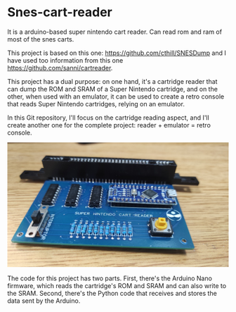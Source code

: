 # Snes-cart-reader
It is a arduino-based super nintendo cart reader. Can read rom and ram of most of the snes carts.

This project is based on this one: https://github.com/cthill/SNESDump and I have used too information from this one https://github.com/sanni/cartreader.

This project has a dual purpose: on one hand, it's a cartridge reader that can dump the ROM and SRAM of a Super Nintendo cartridge, and on the other, when used with an emulator, it can be used to create a retro console that reads Super Nintendo cartridges, relying on an emulator.

In this Git repository, I'll focus on the cartridge reading aspect, and I'll create another one for the complete project: reader + emulator = retro console.


<img src="https://github.com/fisicomolon-git/Snes-cart-reader/blob/main/images/cart%20reader%20front.jpg" >

The code for this project has two parts. First, there's the Arduino Nano firmware, which reads the cartridge's ROM and SRAM and can also write to the SRAM. Second, there's the Python code that receives and stores the data sent by the Arduino.
